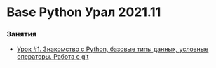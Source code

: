 # Base Python Урал 2021.11


### Занятия

- [Урок #1. Знакомство с Python, базовые типы данных, условные операторы. Работа с git](lessons/lesson.01/)
